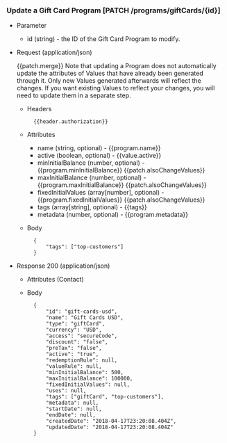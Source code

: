### Update a Gift Card Program [PATCH /programs/giftCards/{id}]

+ Parameter
    + id (string) - the ID of the Gift Card Program to modify.

+ Request (application/json)

    {{patch.merge}}
    Note that updating a Program does not automatically update the attributes of Values that have already been generated through it. Only new Values generated afterwards will reflect the changes. If you want existing Values to reflect your changes, you will need to update them in a separate step. 

    + Headers
    
            {{header.authorization}}
        
    + Attributes
        + name (string, optional) - {{program.name}}
        + active (boolean, optional) - {{value.active}}
        + minInitialBalance (number, optional) - {{program.minInitialBalance}} {{patch.alsoChangeValues}}
        + maxInitialBalance (number, optional) - {{program.maxInitialBalance}} {{patch.alsoChangeValues}}
        + fixedInitialValues (array[number], optional) - {{program.fixedInitialValues}} {{patch.alsoChangeValues}}
        + tags (array[string], optional) - {{tags}}
        + metadata (number, optional) - {{program.metadata}}

    + Body

            {
                "tags": ["top-customers"]
            }
    
+ Response 200 (application/json)
    + Attributes (Contact)

    + Body
            
            {
                "id": "gift-cards-usd",
                "name": "Gift Cards USD",
                "type": "giftCard",
                "currency": "USD",
                "access": "secureCode",
                "discount": "false",
                "preTax": "false",
                "active": "true",
                "redemptionRule": null,
                "valueRule": null,
                "minInitialBalance": 500,
                "maxInitialBalance": 100000,
                "fixedInitialValues": null,
                "uses": null,
                "tags": ["giftCard", "top-customers"],
                "metadata": null,
                "startDate": null,
                "endDate": null,
                "createdDate": "2018-04-17T23:20:08.404Z",
                "updatedDate": "2018-04-17T23:20:08.404Z"
            }
